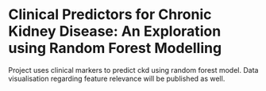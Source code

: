 # Clinical Predictors for Chronic Kidney Disease: An Exploration using Random Forest Modelling
 Project uses clinical markers to predict ckd using random forest model. 
 Data visualisation regarding feature relevance will be published as well.
